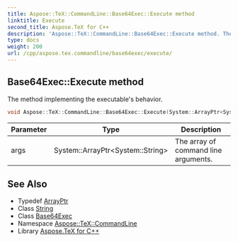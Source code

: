 ```yaml
---
title: Aspose::TeX::CommandLine::Base64Exec::Execute method
linktitle: Execute
second_title: Aspose.TeX for C++
description: 'Aspose::TeX::CommandLine::Base64Exec::Execute method. The method implementing the executable''s behavior in C++.'
type: docs
weight: 200
url: /cpp/aspose.tex.commandline/base64exec/execute/
---
```

## Base64Exec::Execute method


The method implementing the executable's behavior.

```cpp
void Aspose::TeX::CommandLine::Base64Exec::Execute(System::ArrayPtr<System::String> args) override
```


| Parameter | Type | Description |
| --- | --- | --- |
| args | System::ArrayPtr\<System::String\> | The array of command line arguments. |

## See Also

* Typedef [ArrayPtr](../../../system/arrayptr/)
* Class [String](../../../system/string/)
* Class [Base64Exec](../)
* Namespace [Aspose::TeX::CommandLine](../../)
* Library [Aspose.TeX for C++](../../../)
